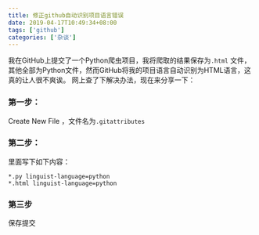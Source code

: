 ```yaml
---
title: 修正github自动识别项目语言错误
date: 2019-04-17T10:49:34+08:00
tags: ['github']
categories: ['杂谈']
---
```

我在GitHub上提交了一个Python爬虫项目，我将爬取的结果保存为`.html` 文件，其他全部为Python文件，然而GitHub将我的项目语言自动识别为HTML语言，这真的让人很不爽诶。
网上查了下解决办法，现在来分享一下：
### 第一步：
Create New File ，文件名为`.gitattributes`
### 第二步：
里面写下如下内容：
```
*.py linguist-language=python
*.html linguist-language=python
```
### 第三步
保存提交
